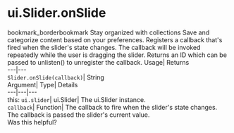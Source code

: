  
#  ui.Slider.onSlide
bookmark_borderbookmark Stay organized with collections  Save and categorize content based on your preferences.
Registers a callback that's fired when the slider's state changes. The callback will be invoked repeatedly while the user is dragging the slider. 
Returns an ID which can be passed to unlisten() to unregister the callback.
Usage| Returns  
---|---  
`Slider.onSlide(callback)`| String  
Argument| Type| Details  
---|---|---  
this: `ui.slider`| ui.Slider| The ui.Slider instance.  
`callback`| Function| The callback to fire when the slider's state changes. The callback is passed the slider's current value.  
Was this helpful?
